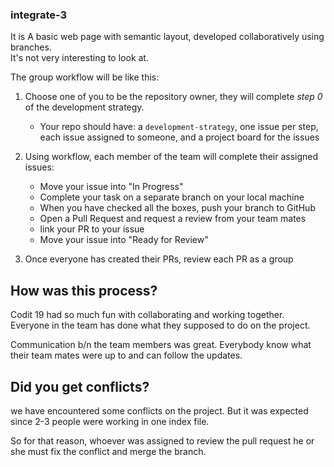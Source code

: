 ### integrate-3 
It is A basic web page with semantic layout, developed collaboratively using branches.  
It's not very interesting to look at.

The group workflow will be like this:

1. Choose one of you to be the repository owner, they will complete _step 0_ of the development strategy.
    - Your repo should have: a `development-strategy`, one issue per step, each issue assigned to someone, and a project board for the issues

1. Using  workflow, each member of the team will complete their assigned issues:
    - Move your issue into "In Progress"
    - Complete your task on a separate branch on your local machine
    - When you have checked all the boxes, push your branch to GitHub
    - Open a Pull Request and request a review from your team mates
    - link your PR to your issue 
    - Move your issue into "Ready for Review"
1. Once everyone has created their PRs, review each PR as a group
    
##  How was this process?

Codit 19 had so much fun with collaborating and working together. Everyone in the team has done what they supposed to do on the project.

Communication b/n the team members was great. Everybody know what their team mates were up to and can follow the updates.

## Did you get conflicts? 

 we have encountered some conflicts on the project. But it was expected since 2-3 people were working in one index file. 

  So for that reason, whoever was assigned to review the pull request he or she must fix the conflict and merge the branch.

  


    